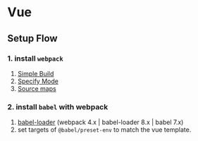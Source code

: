 # Vue

## Setup Flow

### 1. install `webpack`
1. [Simple Build](https://webpack.js.org/guides/getting-started/)
1. [Specify Mode](https://webpack.js.org/concepts/mode/)
1. [Source maps](https://webpack.js.org/configuration/devtool/)

### 2. install `babel` with webpack
1.  [babel-loader](https://github.com/babel/babel-loader) (webpack 4.x | babel-loader 8.x | babel 7.x)
1. set targets of `@babel/preset-env` to match the vue template.